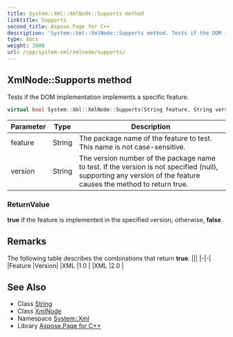 ```yaml
---
title: System::Xml::XmlNode::Supports method
linktitle: Supports
second_title: Aspose.Page for C++
description: 'System::Xml::XmlNode::Supports method. Tests if the DOM implementation implements a specific feature in C++.'
type: docs
weight: 3800
url: /cpp/system.xml/xmlnode/supports/
---
```

## XmlNode::Supports method


Tests if the DOM implementation implements a specific feature.

```cpp
virtual bool System::Xml::XmlNode::Supports(String feature, String version)
```


| Parameter | Type | Description |
| --- | --- | --- |
| feature | String | The package name of the feature to test. This name is not case-sensitive. |
| version | String | The version number of the package name to test. If the version is not specified (null), supporting any version of the feature causes the method to return true. |

### ReturnValue

**true** if the feature is implemented in the specified version; otherwise, **false**.
## Remarks



The following table describes the combinations that return **true**. |||
|-|-|
|Feature |Version|
|XML |1.0 |
|XML |2.0 |

## See Also

* Class [String](../../../system/string/)
* Class [XmlNode](../)
* Namespace [System::Xml](../../)
* Library [Aspose.Page for C++](../../../)
